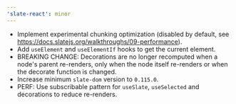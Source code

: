 ```yaml
---
'slate-react': minor
---
```


- Implement experimental chunking optimization (disabled by default, see https://docs.slatejs.org/walkthroughs/09-performance).
- Add `useElement` and `useElementIf` hooks to get the current element.
- BREAKING CHANGE: Decorations are no longer recomputed when a node's parent re-renders, only when the node itself re-renders or when the decorate function is changed.
- Increase minimum `slate-dom` version to `0.115.0`.
- PERF: Use subscribable pattern for `useSlate`, `useSelected` and decorations to reduce re-renders.
